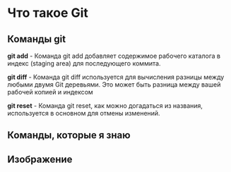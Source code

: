 # Что такое Git

## Команды git
**git add** - Команда git add добавляет содержимое рабочего каталога в индекс (staging area) для последующего коммита.

**git diff** - Команда git diff используется для вычисления разницы между любыми двумя Git деревьями. Это может быть разница между вашей рабочей копией и индексом

**git reset** - Команда git reset, как можно догадаться из названия, используется в основном для отмены изменений.


## Команды, которые **я знаю**


## Изображение